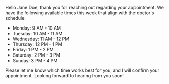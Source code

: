 Hello Jane Doe, thank you for reaching out regarding your appointment. We have the following available times this week that align with the doctor's schedule:  

- Monday: 9 AM - 10 AM  
- Tuesday: 10 AM - 11 AM  
- Wednesday: 11 AM - 12 PM  
- Thursday: 12 PM - 1 PM  
- Friday: 1 PM - 2 PM  
- Saturday: 2 PM - 3 PM  
- Sunday: 3 PM - 4 PM  

Please let me know which time works best for you, and I will confirm your appointment. Looking forward to hearing from you soon!